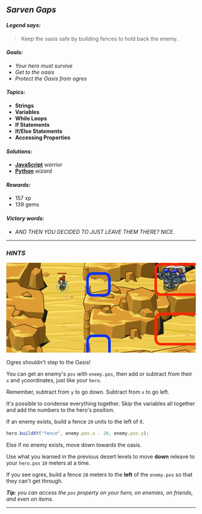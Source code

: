 ## _Sarven Gaps_

#### _Legend says:_
> Keep the oasis safe by building fences to hold back the enemy.

#### _Goals:_
+ _Your hero must survive_
+ _Get to the oasis_
+ _Protect the Oasis from ogres_

#### _Topics:_
+ **Strings**
+ **Variables**
+ **While Loops**
+ **If Statements**
+ **If/Else Statements**
+ **Accessing Properties**

#### _Solutions:_
+ **[JavaScript](sevenGaps.js)** _warrior_
+ **[Python](seven_gaps.py)** _wizard_

#### _Rewards:_
+ 157 xp
+ 139 gems

#### _Victory words:_
+ _AND THEN YOU DECIDED TO JUST LEAVE THEM THERE? NICE._

___

### _HINTS_

![](img/sarven_gaps.jpeg)

Ogres shouldn't step to the Oasis!

You can get an enemy's `pos` with `enemy.pos`, then add or subtract from their `x` and `y`coordinates, just like your `hero`.

Remember, subtract from `y` to go down. Subtract from `x` to go left.

It's possible to condense everything together. Skip the variables all together and add the numbers to the hero's position.

If an enemy exists, build a fence `20` units to the left of it.

```javascript
hero.buildXY("fence", enemy.pos.x - 20, enemy.pos.y);
```

Else if no enemy exists, move down towards the oasis.

Use what you learned in the previous desert levels to move **down** releave to your `hero.pos`  `10` meters at a time.

If you see ogres, build a fence `20` meters to the **left** of the `enemy.pos` so that they can't get through.

_**Tip**: you can access the `pos` property on your hero, on enemies, on friends, and even on items._

___
